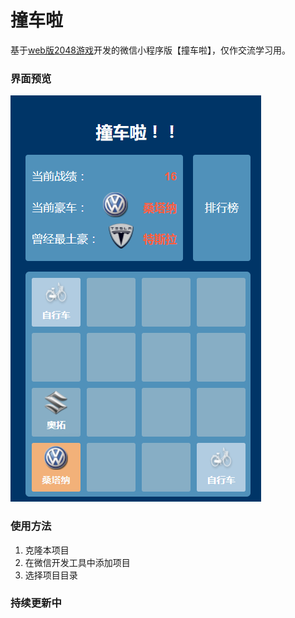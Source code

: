 # 撞车啦
基于[web版2048游戏](https://github.com/gabrielecirulli/2048)开发的微信小程序版【撞车啦】，仅作交流学习用。

### 界面预览

![主页](./images/game2.png)

### 使用方法

1. 克隆本项目
2. 在微信开发工具中添加项目
3. 选择项目目录

### 持续更新中
